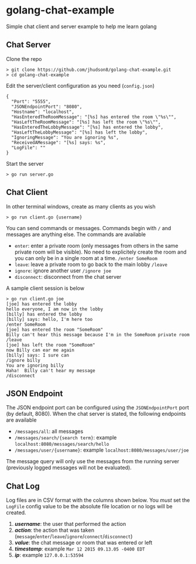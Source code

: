 # golang-chat-example
Simple chat client and server example to help me learn golang


Chat Server
-----------

Clone the repo
```
> git clone https://github.com/jhudson8/golang-chat-example.git
> cd golang-chat-example
```

Edit the server/client configuration as you need (```config.json```)
```
{
  "Port": "5555",
  "JSONEndpointPort": "8080",
  "Hostname": "localhost",
  "HasEnteredTheRoomMessage": "[%s] has entered the room \"%s\"",
  "HasLeftTheRoomMessage": "[%s] has left the room \"%s\"",
  "HasEnteredTheLobbyMessage": "[%s] has entered the lobby",
  "HasLeftTheLobbyMessage": "[%s] has left the lobby",
  "IgnoringMessage": "You are ignoring %s",
  "ReceivedAMessage": "[%s] says: %s",
  "LogFile": ""
}

```

Start the server
```
> go run server.go
```


Chat Client
-----------
In other terminal windows, create as many clients as you wish
```
> go run client.go {username}
```

You can send commands or messages.  Commands begin with ```/``` and messages are anything else.
The commands are available

* ```enter```: enter a private room (only messages from others in the same private room will be visible).  No need to explicitely create the room and you can only be in a single room at a time. ```/enter SomeRoom```
* ```leave```: leave a private room to go back to the main lobby ```/leave```
* ```ignore```: ignore another user ```/ignore joe```
* ```disconnect```: disconnect from the chat server

A sample client session is below
```
> go run client.go joe
[joe] has entered the lobby
hello everyone, I am now in the lobby
[billy] has entered the lobby
[billy] says: hello, I'm here too
/enter SomeRoom
[joe] has entered the room "SomeRoom"
Billy can't hear this message because I'm in the SomeRoom private room         
/leave
[joe] has left the room "SomeRoom"
now Billy can ear me again
[billy] says: I sure can
/ignore billy
You are ignoring billy
Haha!  Billy can't hear my message
/disconnect
```

JSON Endpoint
----------
The JSON endpoint port can be configured using the ```JSONEndpointPort``` port (by default, 8080).  When the chat server is stated, the following endpoints are available

* ```/messages/all```: all messages
* ```/messages/search/{search term}```: example ```localhost:8080/messages/search/hello```
* ```/messages/user/{username}```: example ```localhost:8080/messages/user/joe```

The message query will only use the messages from the running server (previously logged messages will not be evaluated).


Chat Log
----------
Log files are in CSV format with the columns shown below.  You *must* set the ```LogFile``` config value to be the absolute file location or no logs will be created.

1. ***username***: the user that performed the action
2. ***action***: the action that was taken (```message```/```enter```/```leave```/```ignore```/```connect```/```disconnect```)
3. ***value***: the chat message or room that was entered or left
4. ***timestamp***: example ```Mar 12 2015 09.13.05 -0400 EDT```
5. ***ip***: example ```127.0.0.1:53594```
